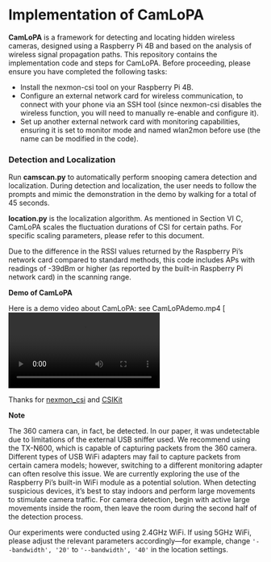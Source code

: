 # Implementation of CamLoPA
  **CamLoPA** is a framework for detecting and locating hidden wireless cameras, designed using a Raspberry Pi 4B and based on the analysis of wireless signal propagation paths. This repository contains the implementation code and steps for CamLoPA. Before proceeding, please ensure you have completed the following tasks:

- Install the nexmon-csi tool on your Raspberry Pi 4B. 
- Configure an external network card for wireless communication, to connect with your phone via an SSH tool (since nexmon-csi disables the wireless function, you will need to manually re-enable and configure it). 
- Set up another external network card with monitoring capabilities, ensuring it is set to monitor mode and named wlan2mon before use (the name can be modified in the code).

### Detection and Localization
Run **camscan.py** to automatically perform snooping camera detection and localization. During detection and localization, the user needs to follow the prompts and mimic the demonstration in the demo by walking for a total of 45 seconds.

**location.py** is the localization algorithm. As mentioned in Section VI C, CamLoPA scales the fluctuation durations of CSI for certain paths. For specific scaling parameters, please refer to this document.

Due to the difference in the RSSI values returned by the Raspberry Pi’s network card compared to standard methods, this code includes APs with readings of -39dBm or higher (as reported by the built-in Raspberry Pi network card) in the scanning range.

**Demo of CamLoPA**

Here is a demo video about CamLoPA: see CamLoPAdemo.mp4
[![Introduction Video](CamLoPAdemo.mp4)

Thanks for [nexmon_csi](https://github.com/seemoo-lab/nexmon_csi) and [CSIKit](https://github.com/Gi-z/CSIKit)

**Note**

The 360 camera can, in fact, be detected. In our paper, it was undetectable due to limitations of the external USB sniffer used. We recommend using the TX-N600, which is capable of capturing packets from the 360 camera. Different types of USB WiFi adapters may fail to capture packets from certain camera models; however, switching to a different monitoring adapter can often resolve this issue. We are currently exploring the use of the Raspberry Pi’s built-in WiFi module as a potential solution. When detecting suspicious devices, it’s best to stay indoors and perform large movements to stimulate camera traffic. For camera detection, begin with active large movements inside the room, then leave the room during the second half of the detection process.

Our experiments were conducted using 2.4GHz WiFi. If using 5GHz WiFi, please adjust the relevant parameters accordingly—for example, change `'--bandwidth', '20'` to `'--bandwidth', '40'` in the location settings.
